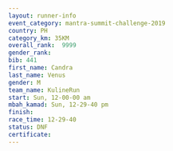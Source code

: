 ```yaml
---
layout: runner-info 
event_category: mantra-summit-challenge-2019 
country: PH
category_km: 35KM 
overall_rank:  9999
gender_rank: 
bib: 441
first_name: Candra
last_name: Venus
gender: M
team_name: KulineRun
start: Sun, 12-00-00 am
mbah_kamad: Sun, 12-29-40 pm
finish: 
race_time: 12-29-40
status: DNF
certificate: 
---
```

